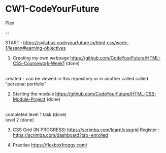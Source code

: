 # CW1-CodeYourFuture
 Plan 
 
 --
 
 START : https://syllabus.codeyourfuture.io/html-css/week-1/lesson#learning-objectives


1) Creating my own webpage
https://github.com/CodeYourFuture/HTML-CSS-Coursework-Week1 (done)
<br>
created - can be viewed in this repository or in another called called "personal portfolio"

2) Starting the module
https://github.com/CodeYourFuture/HTML-CSS-Module-Project (done)
<br>
completed level 1 task (done)
<br>
level 2 (done)

3) CSS Grid (IN PROGRESS)
https://scrimba.com/learn/cssgrid
Register : https://scrimba.com/dashboard?tab=enrolled

4) Practise
https://flexboxfroggy.com/
